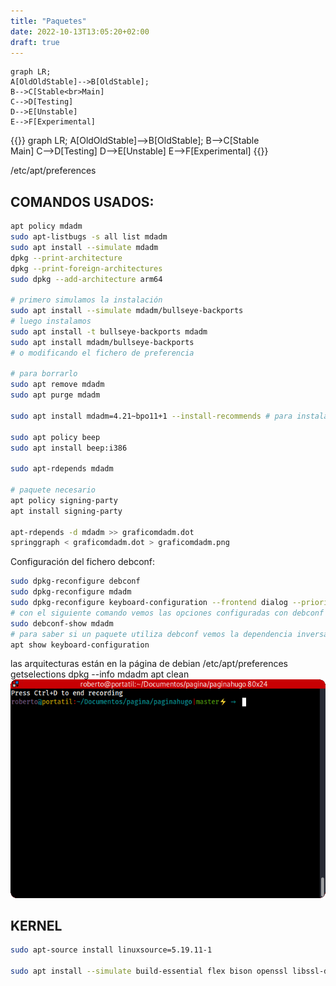```yaml
---
title: "Paquetes"
date: 2022-10-13T13:05:20+02:00
draft: true
---
```

```mermaid
graph LR;
A[OldOldStable]-->B[OldStable];
B-->C[Stable<br>Main]
C-->D[Testing]
D-->E[Unstable]
E-->F[Experimental]
```

{{<mermaid>}}
graph LR;
A[OldOldStable]-->B[OldStable];
B-->C[Stable<br>Main]
C-->D[Testing]
D-->E[Unstable]
E-->F[Experimental]
{{</mermaid>}}

/etc/apt/preferences

## COMANDOS USADOS:

```bash
apt policy mdadm
sudo apt-listbugs -s all list mdadm
sudo apt install --simulate mdadm
dpkg --print-architecture
dpkg --print-foreign-architectures
sudo dpkg --add-architecture arm64

# primero simulamos la instalación
sudo apt install --simulate mdadm/bullseye-backports
# luego instalamos
sudo apt install -t bullseye-backports mdadm
sudo apt install mdadm/bullseye-backports
# o modificando el fichero de preferencia

# para borrarlo
sudo apt remove mdadm
sudo apt purge mdadm

sudo apt install mdadm=4.21~bpo11+1 --install-recommends # para instalar las recomendaciones

sudo apt policy beep
sudo apt install beep:i386

sudo apt-rdepends mdadm

# paquete necesario
apt policy signing-party
apt install signing-party

apt-rdepends -d mdadm >> graficomdadm.dot
springgraph < graficomdadm.dot > graficomdadm.png   

```

Configuración del fichero debconf:
```bash
sudo dpkg-reconfigure debconf
sudo dpkg-reconfigure mdadm
sudo dpkg-reconfigure keyboard-configuration --frontend dialog --priority critical
# con el siguiente comando vemos las opciones configuradas con debconf
sudo debconf-show mdadm
# para saber si un paquete utiliza debconf vemos la dependencia inversa
apt show keyboard-configuration 
```

las arquitecturas están en la página de debian
/etc/apt/preferences
getselections
dpkg --info mdadm
apt clean
![pruebagif](pruebagif.gif)




## KERNEL

```bash
sudo apt-source install linuxsource=5.19.11-1 

sudo apt install --simulate build-essential flex bison openssl libssl-deb dkms libncurses-dev ncurses-dev qtbase5-deb libelf-dev
```
